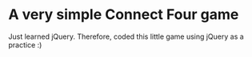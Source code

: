 # A very simple Connect Four game

Just learned jQuery. Therefore, coded this little game using jQuery as a practice :)

